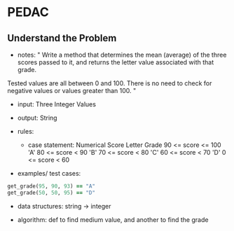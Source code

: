 # PEDAC

## Understand the Problem

- notes: " Write a method that determines the mean (average) of the three scores passed to it, and returns the letter value associated with that grade.

Tested values are all between 0 and 100. There is no need to check for negative values or values greater than 100. "

- input: Three Integer Values
- output: String

- rules:

  - case statement:
    Numerical Score Letter	Grade
    90 <= score <= 100	'A'
    80 <= score < 90	'B'
    70 <= score < 80	'C'
    60 <= score < 70	'D'
    0 <= score < 60

- examples/ test cases:

```ruby
get_grade(95, 90, 93) == "A"
get_grade(50, 50, 95) == "D"
```

- data structures: string -> integer

- algorithm: def to find medium value, and another to find the grade